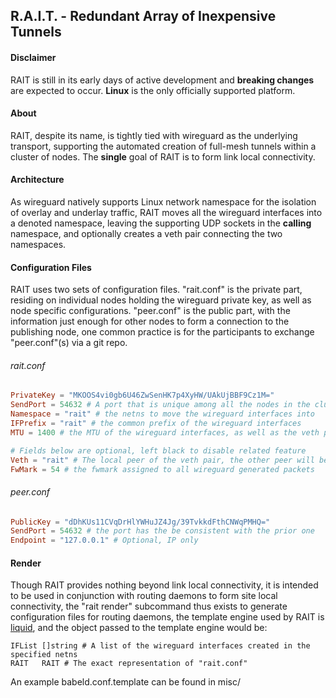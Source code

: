 ## R.A.I.T. - Redundant Array of Inexpensive Tunnels
#### Disclaimer

RAIT is still in its early days of active development and **breaking changes** are expected to occur. **Linux** is the only officially supported platform.

#### About

RAIT, despite its name, is tightly tied with wireguard as the underlying transport, supporting the automated creation of full-mesh tunnels within a cluster of nodes. The **single** goal of RAIT is to form link local connectivity.

#### Architecture

As wireguard natively supports Linux network namespace for the isolation of overlay and underlay traffic, RAIT moves all the wireguard interfaces into a denoted namespace, leaving the supporting UDP sockets in the **calling** namespace, and optionally creates a veth pair connecting the two namespaces.

#### Configuration Files

RAIT uses two sets of configuration files. "rait.conf" is the private part, residing on individual nodes holding the wireguard private key, as well as node specific configurations. "peer.conf" is the public part, with the information just enough for other nodes to form a connection to the publishing node, one common practice is for the participants to exchange "peer.conf"(s) via a git repo.

###### rait.conf
```toml
PrivateKey = "MKOOS4vi0gb6U46ZwSenHK7p4XyHW/UAkUjBBF9Cz1M="
SendPort = 54632 # A port that is unique among all the nodes in the cluster
Namespace = "rait" # the netns to move the wireguard interfaces into
IFPrefix = "rait" # the common prefix of the wireguard interfaces
MTU = 1400 # the MTU of the wireguard interfaces, as well as the veth pair if enabled

# Fields below are optional, left black to disable related feature
Veth = "rait" # The local peer of the veth pair, the other peer will be named "host"
FwMark = 54 # the fwmark assigned to all wireguard generated packets
```
###### peer.conf
```toml
PublicKey = "dDhKUs11CVqDrHlYWHuJZ4Jg/39TvkkdFthCNWqPMHQ="
SendPort = 54632 # the port has the be consistent with the prior one
Endpoint = "127.0.0.1" # Optional, IP only
```

#### Render

Though RAIT provides nothing beyond link local connectivity, it is intended to be used in conjunction with routing daemons to form site local connectivity, the "rait render" subcommand thus exists to generate configuration files for routing daemons, the template engine used by RAIT is [liquid](https://shopify.github.io/liquid/), and the object passed to the template engine would be:

```
IFList []string # A list of the wireguard interfaces created in the specified netns
RAIT   RAIT # The exact representation of "rait.conf"
```

An example babeld.conf.template can be found in misc/